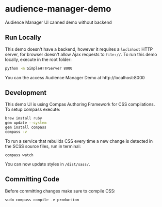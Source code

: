 # audience-manager-demo
Audience Manager UI canned demo without backend


## Run Locally
This demo doesn't have a backend, however it requires a `loclahost` HTTP server, for browser doesn't allow Ajax requests to `file://`.
To run this demo locally, execute in the root folder:
```bash
python -m SimpleHTTPServer 8000
```

You can the access Audience Manager Demo at http://localhost:8000

## Development
This demo UI is using Compas Authoring Framework for CSS compilations.
To setup compass execute:
```bash
brew install ruby
gem update --system
gem install compass
compass -v
```

To run a service that rebuilds CSS every time a new change is detected in the SCSS source files, run in terminal:
```
compass watch
```

You can now update styles in `/dist/sass/`.

## Committing Code
Before committing changes make sure to compile CSS:
```
sudo compass compile -e production
```
